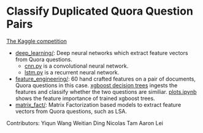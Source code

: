 # Classify Duplicated Quora Question Pairs

[The Kaggle competition](https://www.kaggle.com/c/quora-question-pairs)

* [deep_learning/](deep_learning): Deep neural networks which extract feature vectors from Quora questions.
  * [cnn.py](deep_learning/cnn.py) is a convolutional neural network. 
  * [lstm.py](deep_learning/cnn.py) is a recurrent neural network. 
* [feature_engineering/](feature_engineering): 60 hand crafted features on a pair of documents, Quora questions in this case. [xgboost decision trees](feature_engineering/feat_xgboost.py) ingests the features and classify whether the two questions are similiar. [plots.ipynb](plots.ipynb) shows the feature importance of trained xgboost trees. 
* [matrix_fact/](matrix_fact): Matrix Factorization based models to extract feature vectors from Quora questions, such as LSA.

Contributors: 
Yiqun Wang 
Weitian Ding 
Nicolas Tam 
Aaron Lei 
